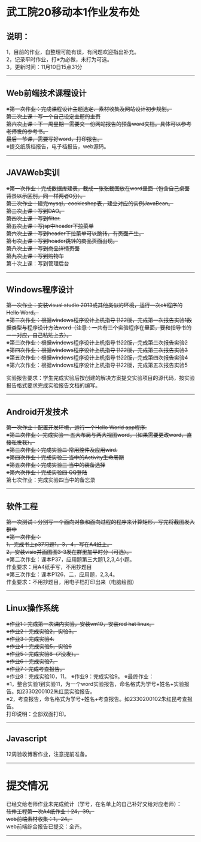 # 武工院20移动本1作业发布处
## 说明：
1，目前的作业，自整理可能有误，有问题欢迎指出补充。   
2，记录平时作业，打※为必做，未打为可选。        
3，更新时间：11月10日15点31分                   
        
***
## Web前端技术课程设计   

~~※第一次作业：完成课程设计主题选定、素材收集及网站设计初步规划。~~    
~~第二次上课：写一个自己设定主题的主页~~                  
~~第六次上课：下一周星期一需要交一份网站报告的预备word文档。具体可以参考老师发的参考书。~~         
~~最后一节课，需要写好word，打印报告。~~                      
※提交纸质档报告，电子档报告，web源码。

***
## JAVAWeb实训   
~~※第一次作业：完成数据库建表，截成一张张截图放在word里面（包含自己桌面背景以示区别，同一样两者0分）。~~     
~~第二次作业：建完mysql，cookieshop表，建立对应的实例JavaBean。~~       
~~第三次上课：写到DAO。~~     
~~第四次上课：写到filter.~~    
~~第五次上课：写jsp中header下拉菜单~~                          
~~第六次上课：写到header下拉菜单可以跳转，有页面产生。~~           
~~第七次上课：写到header跳转的商品页面出现。~~        
~~第八次上课：写到商品详情页面~~                    
~~第九次上课：写到购物车~~             
第十次上课：写到管理后台

***
## Windows程序设计
~~第一次作业：安装visual studio 2013或其他类似的环境，运行一次c#程序的Hello Word。~~         
~~※第二次作业：根据windows程序设计上机指导书22版，完成第一次报告实验1数据类型与程序设计方法word（注意：一共有三个实验程序在里面，要和指导书的一一对应，自己粘贴上去）。~~     
~~※第三次作业：根据windows程序设计上机指导书22版，完成第二次报告实验2~~            
~~※第四次作业：根据windows程序设计上机指导书22版，完成第三次报告实验3~~       
~~※第五次作业：根据windows程序设计上机指导书22版，完成第四次报告实验4~~               
※第六次作业：根据windows程序设计上机指导书22版，完成第五次报告实验5         

实验报告要求：学生完成实验后按创建的解决方案提交实验项目的源代码，按实验报告格式要求完成实验报告文档的编写。         

***         
## Android开发技术      
~~第一次作业：配置开发环境，运行一个Hello World app程序.~~      
~~※第二次作业： 完成实验一 五大布局与两大视图word。（如果需要更改word，直接私发我）。~~         
~~※第三次作业：完成实验二 常用控件及应用wird.~~            
~~※第四次作业：完成实验三 当中的Activity生命周期~~         
~~※第五次作业：完成实验三 当中的装备选择~~                
~~※第六次作业：完成实验四 QQ登陆~~        
第七次作业：完成实验四当中的备忘录       

***
## 软件工程
~~第一次测试：分别写一个面向对象和面向过程的程序来计算矩形，写完将截图发入群中~~       
~~※第一次作业：~~     
~~1，完成书上p37习题1，3，4，写在A4纸上。~~       
~~2，安装visio并画图图3-3发在群里加平时分（可选）。~~         
※第二次作业：课本P37，应用题第三大题1,2,3,4小题。             
作业要求：用A4纸手写，不用抄题目                  
※第三次作业：课本P126，二，应用题，2,3,4。                 
作业要求：不用抄题目，用电子档打印出来（电脑绘图）                 

***
## Linux操作系统
~~※作业1：完成第一次课内实验，安装vm10，安装red hat linux。~~     
~~※作业2：完成实验2，实验3。~~    
~~※作业3：完成实验4.~~       
~~※作业4：完成实验5，实验6~~         
~~※作业5：完成实验8（7没发）。~~         
~~※作业6：完成实验7。~~      
~~※作业7：完成考查报告。~~        
※作业8：完成实验10，11。
※作业9：完成实验9。
※最终作业：           
※1，整合实验1到实验11，为一个word实验报告，命名格式为学号+姓名+实验报告。如2330200102朱红昆实验报告。      
※2，考查报告，命名格式为学号+姓名+考查报告。如2330200102朱红昆考查报告。               
打印说明：全部双面打印。

***
## Javascript
12周验收博客作业，注意提前准备。

***
# 提交情况        
已经交给老师作业未完成统计（学号，在名单上的自己补好交给对应老师）：          
~~软件工程第一次A4纸作业：24，39。~~                        
~~web前端素材收集：1，24。~~                         
web前端综合报告已提交：全齐。                      

***
